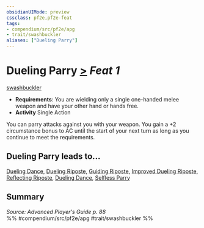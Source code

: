 ```yaml
---
obsidianUIMode: preview
cssclass: pf2e,pf2e-feat
tags:
- compendium/src/pf2e/apg
- trait/swashbuckler
aliases: ["Dueling Parry"]
---
```

# Dueling Parry  [>](rules/core-rulebook/chapter-9-playing-the-game.md#Actions "Single Action") *Feat 1*  
[swashbuckler](rules/traits/swashbuckler-apg.md "Swashbuckler Class Trait")  

- **Requirements**: You are wielding only a single one-handed melee weapon and have your other hand or hands free.
- **Activity** Single Action

You can parry attacks against you with your weapon. You gain a +2 circumstance bonus to AC until the start of your next turn as long as you continue to meet the requirements.

## Dueling Parry leads to...

[Dueling Dance](compendium/feats/dueling-dance.md), [Dueling Riposte](compendium/feats/dueling-riposte.md), [Guiding Riposte](compendium/feats/guiding-riposte.md), [Improved Dueling Riposte](compendium/feats/improved-dueling-riposte.md), [Reflecting Riposte](compendium/feats/reflecting-riposte-ec6.md), [Dueling Dance](compendium/feats/dueling-dance-apg.md), [Selfless Parry](compendium/feats/selfless-parry-apg.md)

## Summary

*Source: Advanced Player's Guide p. 88*  
%% #compendium/src/pf2e/apg #trait/swashbuckler %%